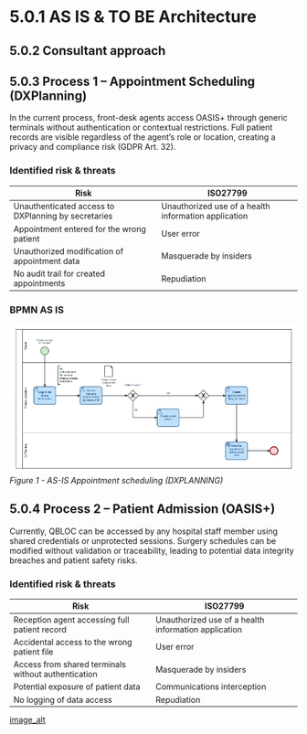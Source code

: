 # 5.0.1 AS IS & TO BE Architecture 
## 5.0.2 Consultant approach

## 5.0.3 Process 1 – Appointment Scheduling (DXPlanning)
In the current process, front-desk agents access OASIS+ through generic terminals without authentication or contextual restrictions.
Full patient records are visible regardless of the agent’s role or location, creating a privacy and compliance risk (GDPR Art. 32).

### Identified risk & threats

| **Risk** | **ISO27799** | 
|------------------|----------|
| Unauthenticated access to DXPlanning by secretaries| Unauthorized use of a health information application | 
|Appointment entered for the wrong patient|User error |
|Unauthorized modification of appointment data|Masquerade by insiders|
|No audit trail for created appointments|Repudiation|

### BPMN AS IS

![image_alt](https://github.com/Kristina-1991/IAM-Hospital-CaseStudy-SailPoint-Okta-Wallix/blob/6a277f49d47c5f6d50d0e99eb748d1e1f2b7be7d/99_Support-documents/Appointment_scheduling_AS_IS_DXPLANNING.PNG?raw=true)
*Figure 1 - AS-IS Appointment scheduling (DXPLANNING)*

## 5.0.4 Process 2 – Patient Admission (OASIS+)

Currently, QBLOC can be accessed by any hospital staff member using shared credentials or unprotected sessions.
Surgery schedules can be modified without validation or traceability, leading to potential data integrity breaches and patient safety risks.

### Identified risk & threats

| **Risk** | **ISO27799** | 
|------------------|----------|
|Reception agent accessing full patient record| Unauthorized use of a health information application | 
|Accidental access to the wrong patient file|User error |
|Access from shared terminals without authentication|Masquerade by insiders|
|Potential exposure of patient data|Communications interception|
|No logging of data access|Repudiation|

[image_alt]()


